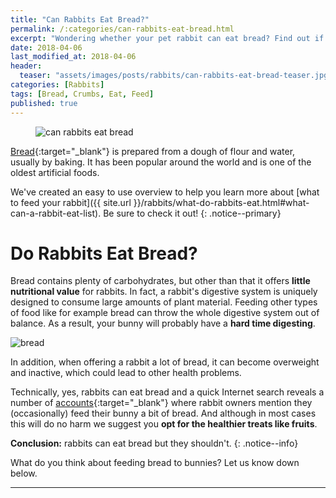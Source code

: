 ```yaml
---
title: "Can Rabbits Eat Bread?"
permalink: /:categories/can-rabbits-eat-bread.html
excerpt: "Wondering whether your pet rabbit can eat bread? Find out if bread is healthy for your bunny."
date: 2018-04-06
last_modified_at: 2018-04-06
header:
  teaser: "assets/images/posts/rabbits/can-rabbits-eat-bread-teaser.jpg"
categories: [Rabbits]
tags: [Bread, Crumbs, Eat, Feed]
published: true
---
```


<figure>
  <img src="{{ site.url }}/assets/images/posts/rabbits/can-rabbits-eat-bread.jpg" alt="can rabbits eat bread" class="title-banner">
</figure>

[Bread](https://en.wikipedia.org/wiki/Bread){:target="_blank"} is prepared from a dough of flour and water, usually by baking. It has been popular around the world and is one of the oldest artificial foods.

We've created an easy to use overview to help you learn more about [what to feed your rabbit]({{ site.url }}/rabbits/what-do-rabbits-eat.html#what-can-a-rabbit-eat-list). Be sure to check it out!
{: .notice--primary}

# Do Rabbits Eat Bread?

Bread contains plenty of carbohydrates, but other than that it offers **little nutritional value** for rabbits. In fact, a rabbit's digestive system is uniquely designed to consume large amounts of plant material. Feeding other types of food like for example bread can throw the whole digestive system out of balance. As a result, your bunny will probably have a **hard time digesting**.

<img src="{{ site.url }}/assets/images/posts/food/bread.jpg" alt="bread" class="align-right">

In addition, when offering a rabbit a lot of bread, it can become overweight and inactive, which could lead to other health problems.

Technically, yes, rabbits can eat bread and a quick Internet search reveals a number of [accounts](http://forums.rabbitrehome.org.uk/showthread.php?172734-Is-brown-bread-really-bad-for-rabbits){:target="_blank"} where rabbit owners mention they (occasionally) feed their bunny a bit of bread. And although in most cases this will do no harm we suggest you **opt for the healthier treats like fruits**.

**Conclusion:** rabbits can eat bread but they shouldn't.
{: .notice--info}

What do you think about feeding bread to bunnies? Let us know down below.

---
